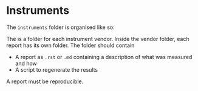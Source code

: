 # Instruments

The `instruments` folder is organised like so:

The is a folder for each instrument vendor. Inside the vendor folder, each report has its own folder. The folder should contain
- A report as `.rst` or `.md` containing a description of what was measured and how
- A script to regenerate the results

A report must be reproducible.